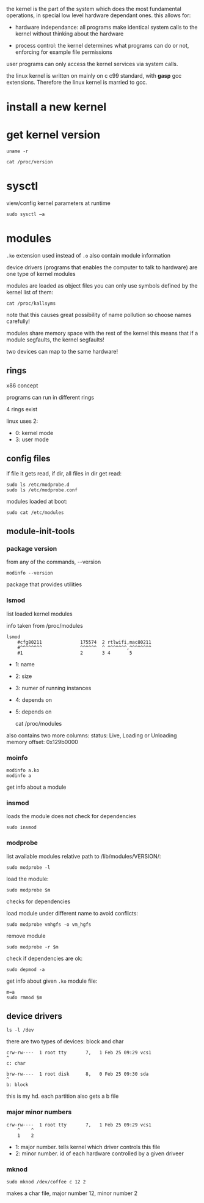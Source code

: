 the kernel is the part of the system which does the most fundamental operations,
in special low level hardware dependant ones. this allows for:

- hardware independance: all programs make identical system calls to the kernel
    without thinking about the hardware

- process control: the kernel determines what programs can do or not,
    enforcing for example file permissions

user programs can only access the kernel services via system calls.

the linux kernel is written on mainly on c c99 standard,
with **gasp** gcc extensions. Therefore the linux kernel is married to gcc.

# install a new kernel

# get kernel version

    uname -r

    cat /proc/version

# sysctl

view/config kernel parameters at runtime

    sudo sysctl –a

# modules

`.ko` extension used instead of `.o`
also contain module information

device drivers (programs that enables the computer to talk to hardware)
are one type of kernel modules

modules are loaded as object files
you can only use symbols defined by the kernel
list of them:

    cat /proc/kallsyms

note that this causes great possibility of name pollution
so choose names carefully!

modules share memory space with the rest of the kernel
this means that if a module segfaults, the kernel segfaults!

two devices can map to the same hardware!

## rings

x86 concept

programs can run in different rings

4 rings exist

linux uses 2:

- 0: kernel mode
- 3: user mode

## config files

if file it gets read, if dir, all files in dir get read:

    sudo ls /etc/modprobe.d
    sudo ls /etc/modprobe.conf

modules loaded at boot:

    sudo cat /etc/modules

## module-init-tools

### package version

from any of the commands, --version

    modinfo --version

package that provides utilities

### lsmod

list loaded kernel modules

info taken from /proc/modules

    lsmod
        #cfg80211              175574  2 rtlwifi,mac80211
        #^^^^^^^^              ^^^^^^  ^ ^^^^^^^,^^^^^^^^
        #1                     2       3 4       5

- 1: name
- 2: size
- 3: numer of running instances
- 4: depends on
- 5: depends on

    cat /proc/modules

also contains two more columns:
status: Live, Loading or Unloading
memory offset: 0x129b0000

### moinfo

    modinfo a.ko
    modinfo a

get info about a module

### insmod

loads the module
does not check for dependencies

    sudo insmod

### modprobe

list available modules relative path to /lib/modules/VERSION/:

    sudo modprobe -l

load the module:

    sudo modprobe $m

checks for dependencies

load module under different name to avoid conflicts:

    sudo modprobe vmhgfs -o vm_hgfs

remove module

    sudo modprobe -r $m

check if dependencies are ok:

    sudo depmod -a

get info about given `.ko` module file:

    m=a
    sudo rmmod $m

## device drivers

    ls -l /dev

there are two types of devices: block and char

    crw-rw----  1 root tty       7,   1 Feb 25 09:29 vcs1
    ^
    c: char

    brw-rw----  1 root disk      8,   0 Feb 25 09:30 sda
    ^
    b: block

this is my hd.
each partition also gets a b file

### major minor numbers

    crw-rw----  1 root tty       7,   1 Feb 25 09:29 vcs1
        ^    ^
        1    2

- 1: major number. tells kernel which driver controls this file
- 2: minor number. id of each hardware controlled by a
    given driveer

### mknod

    sudo mknod /dev/coffee c 12 2

makes a char file, major number 12, minor number 2
